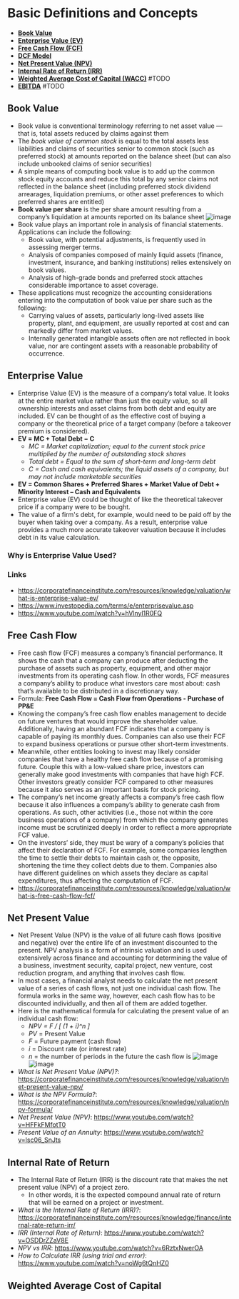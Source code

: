 # Basic Definitions and Concepts
- **[Book Value](#Book-Value)**
- **[Enterprise Value (EV)](#Enterprise-Value)**
- **[Free Cash Flow (FCF)](#free-cash-flow)**
- **[DCF Model](#dcf-model)**
- **[Net Present Value (NPV)](#net-present-value)**
- **[Internal Rate of Return (IRR)](#internal-rate-of-return)**
- **[Weighted Average Cost of Capital (WACC)](#Weighted-Average-Cost-of-Capital)** #TODO
- **[EBITDA](#EBITDA)** #TODO

## Book Value
- Book value is conventional terminology referring to net asset value — that is, total assets reduced by claims against them
- The *book value of common stock* is equal to the total assets less liabilities and claims of securities senior to common stock (such as preferred stock) at amounts reported on the balance sheet (but can also include unbooked claims of senior securities)
- A simple means of computing book value is to add up the common stock equity accounts and reduce this total by any senior claims not reflected in the balance sheet (including preferred stock dividend arrearages, liquidation premiums, or other asset preferences to which preferred shares are entitled)
- **Book value per share** is the per share amount resulting from a company’s liquidation at amounts reported on its balance sheet
![image](https://user-images.githubusercontent.com/85560091/130372898-d0d4fac8-0955-4387-9648-f909ccedaee6.png)
- Book value plays an important role in analysis of financial statements. Applications can include the following:
  - Book value, with potential adjustments, is frequently used in assessing merger terms.
  - Analysis of companies composed of mainly liquid assets (finance, investment, insurance, and banking institutions) relies extensively on book values.
  - Analysis of high-grade bonds and preferred stock attaches considerable importance to asset coverage.
- These applications must recognize the accounting considerations entering into the computation of book value per share such as the following:
  - Carrying values of assets, particularly long-lived assets like property, plant, and equipment, are usually reported at cost and can markedly differ from market values.
  - Internally generated intangible assets often are not reflected in book value, nor are contingent assets with a reasonable probability of occurrence.


## Enterprise Value
- Enterprise Value (EV) is the measure of a company’s total value. It looks at the entire market value rather than just the equity value, so all ownership interests and asset claims from both debt and equity are included. EV can be thought of as the effective cost of buying a company or the theoretical price of a target company (before a takeover premium is considered).
- **EV = MC + Total Debt − C**
  - *MC = Market capitalization; equal to the current stock price multiplied by the number of outstanding stock shares*
  - *Total debt = Equal to the sum of short-term and long-term debt*
  - *C = Cash and cash equivalents; the liquid assets of a company, but may not include marketable securities*
- **EV = Common Shares + Preferred Shares + Market Value of Debt + Minority Interest – Cash and Equivalents**
- Enterprise value (EV) could be thought of like the theoretical takeover price if a company were to be bought.
- The value of a firm's debt, for example, would need to be paid off by the buyer when taking over a company. As a result, enterprise value provides a much more accurate takeover valuation because it includes debt in its value calculation.
### Why is Enterprise Value Used?

### Links
- https://corporatefinanceinstitute.com/resources/knowledge/valuation/what-is-enterprise-value-ev/
- https://www.investopedia.com/terms/e/enterprisevalue.asp
- https://www.youtube.com/watch?v=hVlnyl1R0FQ

## Free Cash Flow
- Free cash flow (FCF) measures a company’s financial performance. It shows the cash that a company can produce after deducting the purchase of assets such as property, equipment, and other major investments from its operating cash flow. In other words, FCF measures a company’s ability to produce what investors care most about: cash that’s available to be distributed in a discretionary way.
- Formula: **Free Cash Flow = Cash Flow from Operations - Purchase of PP&E**
- Knowing the company’s free cash flow enables management to decide on future ventures that would improve the shareholder value. Additionally, having an abundant FCF indicates that a company is capable of paying its monthly dues. Companies can also use their FCF to expand business operations or pursue other short-term investments.
- Meanwhile, other entities looking to invest may likely consider companies that have a healthy free cash flow because of a promising future. Couple this with a low-valued share price, investors can generally make good investments with companies that have high FCF. Other investors greatly consider FCF compared to other measures because it also serves as an important basis for stock pricing.
- The company’s net income greatly affects a company’s free cash flow because it also influences a company’s ability to generate cash from operations. As such, other activities (i.e., those not within the core business operations of a company) from which the company generates income must be scrutinized deeply in order to reflect a more appropriate FCF value.
- On the investors’ side, they must be wary of a company’s policies that affect their declaration of FCF. For example, some companies lengthen the time to settle their debts to maintain cash or, the opposite, shortening the time they collect debts due to them. Companies also have different guidelines on which assets they declare as capital expenditures, thus affecting the computation of FCF.
- https://corporatefinanceinstitute.com/resources/knowledge/valuation/what-is-free-cash-flow-fcf/

## Net Present Value
- Net Present Value (NPV) is the value of all future cash flows (positive and negative) over the entire life of an investment discounted to the present. NPV analysis is a form of intrinsic valuation and is used extensively across finance and accounting for determining the value of a business, investment security, capital project, new venture, cost reduction program, and anything that involves cash flow.
- In most cases, a financial analyst needs to calculate the net present value of a series of cash flows, not just one individual cash flow.  The formula works in the same way, however, each cash flow has to be discounted individually, and then all of them are added together.
- Here is the mathematical formula for calculating the present value of an individual cash flow:
  - *NPV = F / [ (1 + i)^n ]*
  - *PV* = Present Value
  - *F* = Future payment (cash flow)
  - *i* = Discount rate (or interest rate)
  - *n* = the number of periods in the future the cash flow is
![image](https://user-images.githubusercontent.com/85560091/130342382-f3723612-76e7-41da-8234-d5fc3cc7e399.png)
![image](https://user-images.githubusercontent.com/85560091/130342369-3e57b34e-7378-4d98-8616-d34cd6eeecce.png)
- *What is Net Present Value (NPV)?*: https://corporatefinanceinstitute.com/resources/knowledge/valuation/net-present-value-npv/
- *What is the NPV Formula?*: https://corporatefinanceinstitute.com/resources/knowledge/valuation/npv-formula/
- *Net Present Value (NPV)*: https://www.youtube.com/watch?v=HFFkFMfotT0
- *Present Value of an Annuity*: https://www.youtube.com/watch?v=lsc06_SnJts

## Internal Rate of Return
- The Internal Rate of Return (IRR) is the discount rate that makes the net present value (NPV) of a project zero. 
  - In other words, it is the expected compound annual rate of return that will be earned on a project or investment.
- *What is the Internal Rate of Return (IRR)?*: https://corporatefinanceinstitute.com/resources/knowledge/finance/internal-rate-return-irr/
- *IRR (Internal Rate of Return)*: https://www.youtube.com/watch?v=OSDDrZZaV8E
- *NPV vs IRR*: https://www.youtube.com/watch?v=6RztxNwerOA
- *How to Calculate IRR (using trial and error)*: https://www.youtube.com/watch?v=noWg6tQnHZ0
## Weighted Average Cost of Capital
